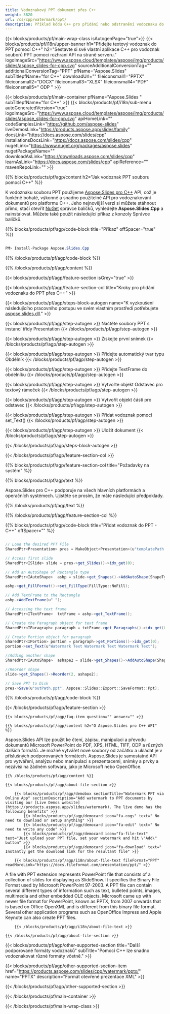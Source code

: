 ```yaml
---
title: Vodoznakový PPT dokument přes C++
weight: 3820
url: /cs/cpp/watermark/ppt/ 
description: Příklad kódu C++ pro přidání nebo odstranění vodoznaku do souboru PPT v C++ Runtime Environment pro Windows 32 bit, Windows 64 bit a Linux 64 bit.
---
```


{{< blocks/products/pf/main-wrap-class isAutogenPage="true">}}
{{< blocks/products/pf/i18n/upper-banner h1="Přidejte textový vodoznak do PPT pomocí C++" h2="Sestavte si své vlastní aplikace C++ pro vodoznak souborů PPT pomocí rozhraní API na straně serveru." logoImageSrc="https://www.aspose.cloud/templates/aspose/img/products/slides/aspose_slides-for-cpp.svg" sourceAdditionalConversionTag="" additionalConversionTag="PPT" pfName="Aspose.Slides" subTitlepfName="for C++" downloadUrl="" fileiconsmall1="PPTX" fileiconsmall2="DOCX" fileiconsmall3="XLSX" fileiconsmall4="PDF" fileiconsmall5=" ODP " >}}

{{< blocks/products/pf/main-container pfName="Aspose.Slides " subTitlepfName="for C++" >}}
{{< blocks/products/pf/i18n/sub-menu autoGeneratedVersion="true" logoImageSrc="https://www.aspose.cloud/templates/aspose/img/products/slides/aspose_slides-for-cpp.svg" apiHomeLink="" codeSamplesLink="https://github.com/aspose-slides" liveDemosLink="https://products.aspose.app/slides/family" docsLink="https://docs.aspose.com/slides/cpp" installationsDocsLink="https://docs.aspose.com/slides/cpp" nugetLink="https://www.nuget.org/packages/aspose.slides" nugetPackageName="" downloadAsLink="https://downloads.aspose.com/slides/cpp" learnAsLink="https://docs.aspose.com/slides/cpp" apiReference="" mavenRepoLink="" >}}

{{% blocks/products/pf/agp/content h2="Jak vodoznak PPT souboru pomocí C++" %}}

 K vodoznaku souboru PPT použijeme
 [Aspose.Slides pro C++](https://products.aspose.com/slides/cpp)
 API, což je funkčně bohaté, výkonné a snadno použitelné API pro vodoznakování dokumentů pro platformu C++. Jeho nejnovější verzi si můžete stáhnout přímo, stačí otevřít
 [NuGet](https://www.nuget.org/packages/aspose.slides)
 správce balíčků, vyhledejte
 **Aspose.Slides.Cpp**
 a nainstalovat. Můžete také použít následující příkaz z konzoly Správce balíčků.

{{% blocks/products/pf/agp/code-block title="Příkaz" offSpacer="true" %}}

```cs

PM> Install-Package Aspose.Slides.Cpp

```

{{% /blocks/products/pf/agp/code-block %}}

{{% /blocks/products/pf/agp/content %}}

{{< blocks/products/pf/agp/feature-section isGrey="true" >}}


{{< blocks/products/pf/agp/feature-section-col title="Kroky pro přidání vodoznaku do PPT přes C++" >}}

{{< blocks/products/pf/agp/steps-block-autogen name="K vyzkoušení následujícího pracovního postupu ve svém vlastním prostředí potřebujete [aspose.slides.dll](https://downloads.aspose.com/slides/cpp)." >}}

{{< blocks/products/pf/agp/step-autogen >}}
Načtěte soubory PPT s instancí třídy Presentation
{{< /blocks/products/pf/agp/step-autogen >}}

{{< blocks/products/pf/agp/step-autogen >}}
Získejte první snímek
{{< /blocks/products/pf/agp/step-autogen >}}

{{< blocks/products/pf/agp/step-autogen >}}
Přidejte automatický tvar typu Obdélník
{{< /blocks/products/pf/agp/step-autogen >}}

{{< blocks/products/pf/agp/step-autogen >}}
Přidejte TextFrame do obdélníku
{{< /blocks/products/pf/agp/step-autogen >}}

{{< blocks/products/pf/agp/step-autogen >}}
Vytvořte objekt Odstavec pro textový rámeček
{{< /blocks/products/pf/agp/step-autogen >}}

{{< blocks/products/pf/agp/step-autogen >}}
Vytvořit objekt části pro odstavec
{{< /blocks/products/pf/agp/step-autogen >}}

{{< blocks/products/pf/agp/step-autogen >}}
Přidat vodoznak pomocí set\_Text()
{{< /blocks/products/pf/agp/step-autogen >}}

{{< blocks/products/pf/agp/step-autogen >}}
Uložit dokument
{{< /blocks/products/pf/agp/step-autogen >}}

{{< /blocks/products/pf/agp/steps-block-autogen >}}

{{< /blocks/products/pf/agp/feature-section-col >}}

{{% blocks/products/pf/agp/feature-section-col title="Požadavky na systém" %}}

{{% blocks/products/pf/agp/text %}}

 Aspose.Slides pro C++ podporuje na všech hlavních platformách a operačních systémech. Ujistěte se prosím, že máte následující předpoklady.

{{% /blocks/products/pf/agp/text %}}

{{% /blocks/products/pf/agp/feature-section-col %}}

{{% blocks/products/pf/agp/code-block title="Přidat vodoznak do PPT - C++" offSpacer="" %}}

```cs

// Load the desired PPT File
SharedPtr<Presentation> pres = MakeObject<Presentation>(u"templatePath.ppt");

// Access first slide
SharedPtr<ISlide> slide = pres->get_Slides()->idx_get(0);

// Add an AutoShape of Rectangle type
SharedPtr<IAutoShape>  ashp = slide->get_Shapes()->AddAutoShape(ShapeType::Rectangle, 150, 75, 150, 50);

ashp->get_FillFormat()->set_FillType(FillType::NoFill);

// Add TextFrame to the Rectangle
ashp->AddTextFrame(u" ");

// Accessing the text frame
SharedPtr<ITextFrame>  txtFrame = ashp->get_TextFrame();

// Create the Paragraph object for text frame
SharedPtr<IParagraph> paragraph = txtFrame->get_Paragraphs()->idx_get(0);

// Create Portion object for paragraph
SharedPtr<IPortion> portion = paragraph->get_Portions()->idx_get(0);
portion->set_Text(u"Watermark Text Watermark Text Watermark Text");

//Adding another shape
SharedPtr<IAutoShape>  ashape2 = slide->get_Shapes()->AddAutoShape(ShapeType::Triangle, 200, 365, 400, 150);

//Reorder shape
slide->get_Shapes()->Reorder(2, ashape2);

// Save PPT to Disk
pres->Save(u"outPath.ppt", Aspose::Slides::Export::SaveFormat::Ppt);  

```

{{% /blocks/products/pf/agp/code-block %}}

{{< /blocks/products/pf/agp/feature-section >}}

    {{< blocks/products/pf/agp/faq-item question="" answer="" >}}
 

<!-- aboutfile Starts -->

    {{% blocks/products/pf/agp/content h2="O Aspose.Slides pro C++ API" %}}

 Aspose.Slides API lze použít ke čtení, zápisu, manipulaci a převodu dokumentů Microsoft PowerPoint do PDF, XPS, HTML, TIFF, ODP a různých dalších formátů. Je možné vytvářet nové soubory od začátku a ukládat je v příslušných podporovaných formátech. Aspose.Slides je samostatné API pro vytváření, analýzu nebo manipulaci s prezentacemi, snímky a prvky a nezávisí na žádném softwaru, jako je Microsoft nebo OpenOffice.  



    {{% /blocks/products/pf/agp/content %}}

    {{< blocks/products/pf/agp/about-file-section >}}

        {{< blocks/products/pf/agp/demobox sectionTitle="Watermark PPT via Online App" sectionDescription="Add watermark to PPT documents by visiting our [Live Demos website](https://products.aspose.app/slides/watermark). The live demo has the following benefits" >}}
            {{< blocks/products/pf/agp/democard icon="fa-cogs" text=" No need to download or setup anything" >}}
            {{< blocks/products/pf/agp/democard icon="fa-edit" text=" No need to write any code" >}}
            {{< blocks/products/pf/agp/democard icon="fa-file-text" text="Just upload your PPT file, set your watermark and hit \"Add\" button" >}}
            {{< blocks/products/pf/agp/democard icon="fa-download" text=" Instantly get the download link for the resultant file" >}}

        {{< blocks/products/pf/agp/i18n/about-file-text fileFormat="PPT" readMoreLink="https://docs.fileformat.com/presentation/ppt/" >}}
A file with PPT extension represents PowerPoint file that consists of a collection of slides for displaying as SlideShow. It specifies the Binary File Format used by Microsoft PowerPoint 97-2003. A PPT file can contain several different types of information such as text, bulleted points, images, multimedia and other embedded OLE objects. Microsoft came up with newer file format for PowerPoint, known as PPTX, from 2007 onwards that is based on Office OpenXML and is different from this binary file format. Several other application programs such as OpenOffice Impress and Apple Keynote can also create PPT files.

        {{< /blocks/products/pf/agp/i18n/about-file-text >}}

    {{< /blocks/products/pf/agp/about-file-section >}}

<!-- aboutfile Ends -->

{{< blocks/products/pf/agp/other-supported-section title="Další podporované formáty vodoznaků" subTitle="Pomocí C++ lze snadno vodoznakovat různé formáty včetně." >}}

{{< blocks/products/pf/agp/other-supported-section-item href="https://products.aspose.com/slides/cpp/watermark/pptx/" name="PPTX" description="Formát otevřené prezentace XML" >}}

{{< /blocks/products/pf/agp/other-supported-section >}}

{{< /blocks/products/pf/main-container >}}
    
{{< /blocks/products/pf/main-wrap-class >}}